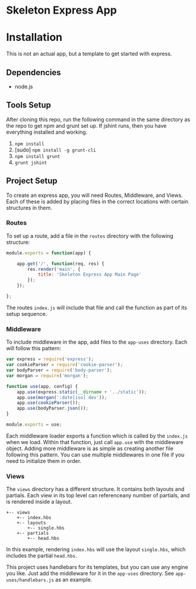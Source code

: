 # Skeleton Express App

# Installation

This is not an actual app, but a template to get started with express.

## Dependencies

* node.js

## Tools Setup

After cloning this repo, run the following command in the same directory
as the repo to get npm and grunt set up. If jshint runs, then you have
everything installed and working.

1. `npm install`
2. [sudo] `npm install -g grunt-cli`
3. `npm install grunt`
4. `grunt jshint`

## Project Setup

To create an express app, you will need Routes, Middleware, and Views.
Each of these is added by placing files in the correct locations with
certain structures in them.

### Routes

To set up a route, add a file in the `routes` directory with the following structure:

```javascript
module.exports = function(app) {

	app.get('/', function(req, res) {
		res.render('main', {
			title: 'Skeleton Express App Main Page'
		});
	});

};
```

The routes `index.js` will include that file and call the function as part of its setup sequence.

### Middleware

To include middleware in the app, add files to the `app-uses` directory. Each will follow this pattern:

```javascript
var express = require('express');
var cookieParser = require('cookie-parser');
var bodyParser = require('body-parser');
var morgan = require('morgan');

function use(app, config) {
	app.use(express.static(__dirname + '../static'));
	app.use(morgan(':date[iso] dev'));
	app.use(cookieParser());
	app.use(bodyParser.json());
}

module.exports = use;
```

Each middleware loader exports a function which is called by the `index.js` when we load. Within that function, just call `app.use` with the middleware object. Adding more middleware is as simple as creating another file following this pattern. You can use multiple middlewares in one file if you need to initialize them in order.

### Views

The `views` directory has a different structure. It contains both layouts and partials. Each view in its top level can referenceany number of partials, and is rendered inside a layout.

```
+-- views
	+-- index.hbs
	+-- layouts
		+-- single.hbs
	+-- partials
		+-- head.hbs
```

In this example, rendering `index.hbs` will use the layout `single.hbs`, which includes the partial `head.hbs`.

This project uses handlebars for its templates, but you can use any engine you like. Just add the middleware for it in the `app-uses` directory. See `app-uses/handlebars.js` as an example.




